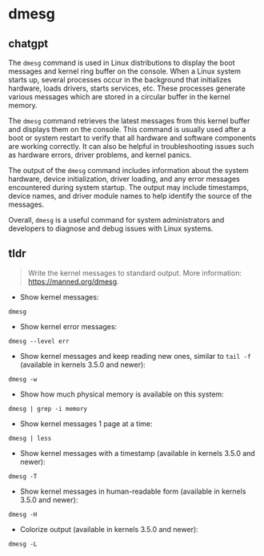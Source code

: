 # dmesg 
## chatgpt 
The `dmesg` command is used in Linux distributions to display the boot messages and kernel ring buffer on the console. When a Linux system starts up, several processes occur in the background that initializes hardware, loads drivers, starts services, etc. These processes generate various messages which are stored in a circular buffer in the kernel memory. 

The `dmesg` command retrieves the latest messages from this kernel buffer and displays them on the console. This command is usually used after a boot or system restart to verify that all hardware and software components are working correctly. It can also be helpful in troubleshooting issues such as hardware errors, driver problems, and kernel panics.

The output of the `dmesg` command includes information about the system hardware, device initialization, driver loading, and any error messages encountered during system startup. The output may include timestamps, device names, and driver module names to help identify the source of the messages.

Overall, `dmesg` is a useful command for system administrators and developers to diagnose and debug issues with Linux systems. 

## tldr 
 
> Write the kernel messages to standard output.
> More information: <https://manned.org/dmesg>.

- Show kernel messages:

`dmesg`

- Show kernel error messages:

`dmesg --level err`

- Show kernel messages and keep reading new ones, similar to `tail -f` (available in kernels 3.5.0 and newer):

`dmesg -w`

- Show how much physical memory is available on this system:

`dmesg | grep -i memory`

- Show kernel messages 1 page at a time:

`dmesg | less`

- Show kernel messages with a timestamp (available in kernels 3.5.0 and newer):

`dmesg -T`

- Show kernel messages in human-readable form (available in kernels 3.5.0 and newer):

`dmesg -H`

- Colorize output (available in kernels 3.5.0 and newer):

`dmesg -L`

